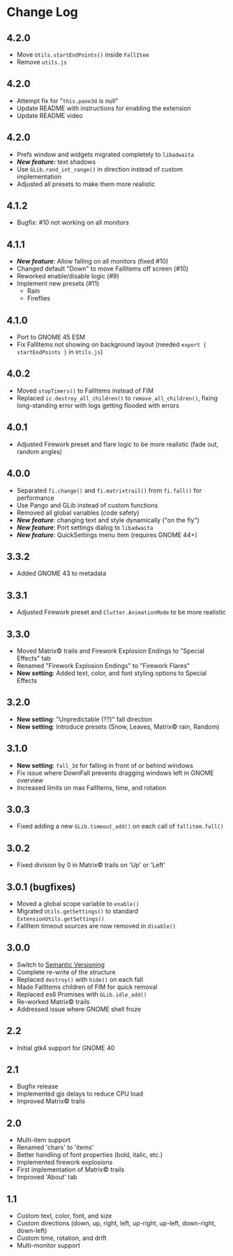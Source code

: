 # Change Log

## 4.2.0
- Move `Utils.startEndPoints()` inside `FallItem`
- Remove `utils.js`

## 4.2.0
- Attempt fix for "`this.pane3d` is null"
- Update README with instructions for enabling the extension
- Update README video

## 4.2.0
- Prefs window and widgets migrated completely to `libadwaita`
- ***New feature:*** text shadows
- Use `GLib.rand_int_range()` in direction instead of custom implementation
- Adjusted all presets to make them more realistic

## 4.1.2
- Bugfix: #10 not working on all monitors

## 4.1.1
- ***New feature***: Allow falling on all monitors (fixed #10)
- Changed default "Down" to move FallItems off screen (#10)
- Reworked enable/disable logic (#9)
- Implement new presets (#11)
    - Rain
    - Fireflies

## 4.1.0
- Port to GNOME 45 ESM
- Fix FallItems not showing on background layout (needed `export { startEndPoints }` in `Utils.js`)

## 4.0.2
- Moved `stopTimers()` to FallItems instead of FIM
- Replaced `ic.destroy_all_children()` to `remove_all_children()`, fixing long-standing error with logs getting flooded with errors

## 4.0.1
- Adjusted Firework preset and flare logic to be more realistic (fade out, random angles)

## 4.0.0
- Separated `fi.change()` and `fi.matrixtrail()` from `fi.fall()` for performance
- Use Pango and GLib instead of custom functions
- Removed all global variables (code safety)
- ***New feature***: changing text and style dynamically ("on the fly")
- ***New feature***: Port settings dialog to `libadwaita`
- ***New feature***: QuickSettings menu item (requires GNOME 44+)

## 3.3.2
- Added GNOME 43 to metadata

## 3.3.1
- Adjusted Firework preset and `Clutter.AnimationMode` to be more realistic

## 3.3.0
- Moved Matrix© trails and Firework Explosion Endings to "Special Effects" tab
- Renamed "Firework Explosion Endings" to "Firework Flares"
- **New setting**: Added text, color, and font styling options to Special Effects

## 3.2.0
- **New setting**: "Unpredictable (??)" fall direction
- **New setting**: Introduce presets (Snow, Leaves, Matrix© rain, Random)

## 3.1.0
- **New setting**: `fall_3d` for falling in front of or behind windows
- Fix issue where DownFall prevents dragging windows left in GNOME overview
- Increased limits on max FallItems, time, and rotation

## 3.0.3
- Fixed adding a new `GLib.timeout_add()` on each call of `fallitem.fall()`

## 3.0.2
- Fixed division by 0 in Matrix© trails on 'Up' or 'Left'

## 3.0.1 (bugfixes)
- Moved a global scope variable to `enable()`
- Migrated `Utils.getSettings()` to standard `ExtensionUtils.getSettings()`
- FallItem timeout sources are now removed in `disable()`

## 3.0.0
- Switch to [Semantic Versioning](https://semver.org/)
- Complete re-write of the structure
- Replaced `destroy()` with `hide()` on each fall
- Made FallItems children of FIM for quick removal
- Replaced es6 Promises with `GLib.idle_add()`
- Re-worked Matrix© trails
- Addressed issue where GNOME shell froze

## 2.2
- Initial gtk4 support for GNOME 40

## 2.1
- Bugfix release
- Implemented gjs delays to reduce CPU load
- Improved Matrix© trails

## 2.0
- Multi-item support
- Renamed 'chars' to 'items'
- Better handling of font properties (bold, italic, etc.)
- Implemented firework explosions
- First implementation of Matrix© trails
- Improved 'About' tab

## 1.1
- Custom text, color, font, and size
- Custom directions (down, up, right, left, up-right, up-left, down-right, down-left)
- Custom time, rotation, and drift
- Multi-monitor support

